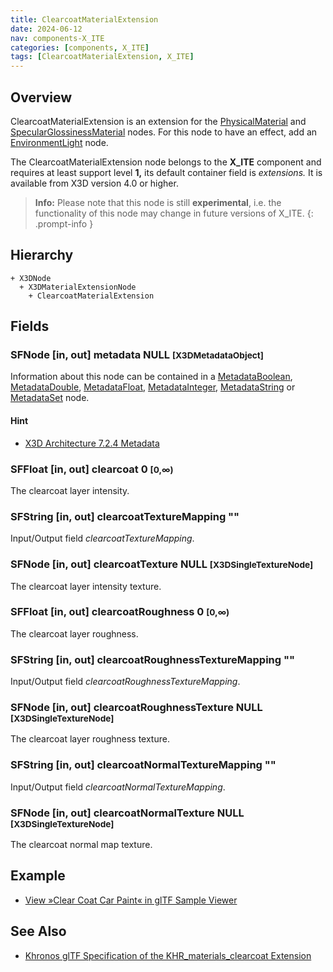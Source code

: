 ```yaml
---
title: ClearcoatMaterialExtension
date: 2024-06-12
nav: components-X_ITE
categories: [components, X_ITE]
tags: [ClearcoatMaterialExtension, X_ITE]
---
```

<style>
.post h3 {
   word-spacing: 0.2em;
}
</style>

## Overview

ClearcoatMaterialExtension is an extension for the [PhysicalMaterial](../../shape/physicalmaterial/) and [SpecularGlossinessMaterial](../specularglossinessmaterial/) nodes. For this node to have an effect, add an [EnvironmentLight](../../lighting/environmentlight) node.

The ClearcoatMaterialExtension node belongs to the **X_ITE** component and requires at least support level **1,** its default container field is *extensions.* It is available from X3D version 4.0 or higher.

>**Info:** Please note that this node is still **experimental**, i.e. the functionality of this node may change in future versions of X_ITE.
{: .prompt-info }

## Hierarchy

```
+ X3DNode
  + X3DMaterialExtensionNode
    + ClearcoatMaterialExtension
```

## Fields

### SFNode [in, out] **metadata** NULL <small>[X3DMetadataObject]</small>

Information about this node can be contained in a [MetadataBoolean](/x_ite/components/core/metadataboolean/), [MetadataDouble](/x_ite/components/core/metadatadouble/), [MetadataFloat](/x_ite/components/core/metadatafloat/), [MetadataInteger](/x_ite/components/core/metadatainteger/), [MetadataString](/x_ite/components/core/metadatastring/) or [MetadataSet](/x_ite/components/core/metadataset/) node.

#### Hint

- [X3D Architecture 7.2.4 Metadata](https://www.web3d.org/specifications/X3Dv4/ISO-IEC19775-1v4-IS/Part01/components/core.html#Metadata)

### SFFloat [in, out] **clearcoat** 0 <small>[0,∞)</small>

The clearcoat layer intensity.

### SFString [in, out] **clearcoatTextureMapping** ""

Input/Output field *clearcoatTextureMapping*.

### SFNode [in, out] **clearcoatTexture** NULL <small>[X3DSingleTextureNode]</small>

The clearcoat layer intensity texture.

### SFFloat [in, out] **clearcoatRoughness** 0 <small>[0,∞)</small>

The clearcoat layer roughness.

### SFString [in, out] **clearcoatRoughnessTextureMapping** ""

Input/Output field *clearcoatRoughnessTextureMapping*.

### SFNode [in, out] **clearcoatRoughnessTexture** NULL <small>[X3DSingleTextureNode]</small>

The clearcoat layer roughness texture.

### SFString [in, out] **clearcoatNormalTextureMapping** ""

Input/Output field *clearcoatNormalTextureMapping*.

### SFNode [in, out] **clearcoatNormalTexture** NULL <small>[X3DSingleTextureNode]</small>

The clearcoat normal map texture.

## Example

- [View »Clear Coat Car Paint« in glTF Sample Viewer](/x_ite/laboratory/gltf-sample-viewer/?url=ClearCoatCarPaint)

## See Also

- [Khronos glTF Specification of the KHR_materials_clearcoat Extension](https://github.com/KhronosGroup/glTF/tree/main/extensions/2.0/Khronos/KHR_materials_clearcoat)

